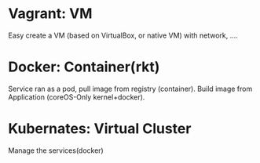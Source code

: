# Vagrant: VM
Easy create a VM (based on VirtualBox, or native VM) with network, ....

# Docker: Container(rkt)
Service ran as a pod, pull image from registry (container). Build image from Application (coreOS-Only kernel+docker). 

# Kubernates: Virtual Cluster
Manage the services(docker)

